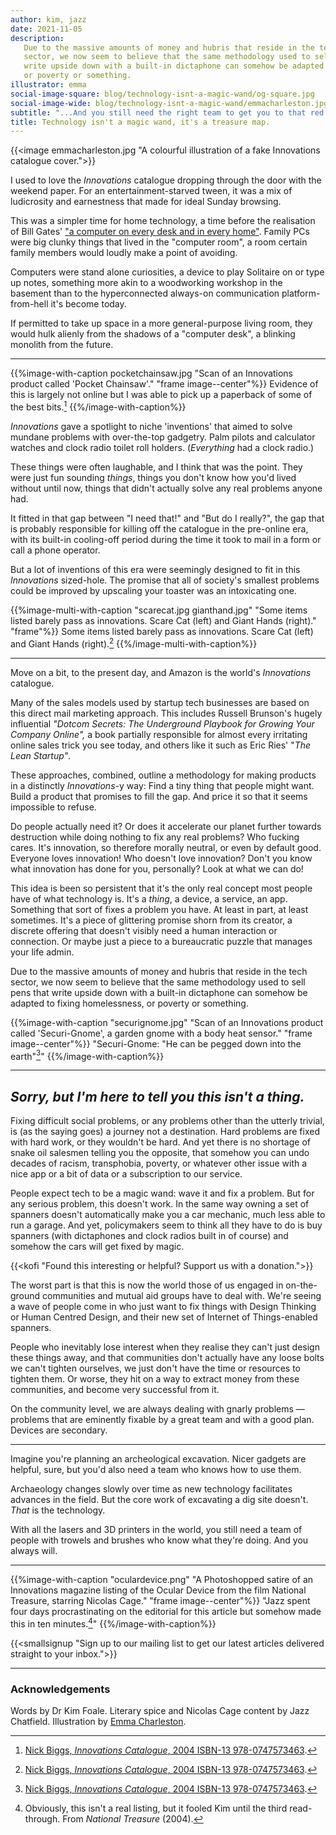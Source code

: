 ```yaml
---
author: kim, jazz
date: 2021-11-05
description:
   Due to the massive amounts of money and hubris that reside in the tech
   sector, we now seem to believe that the same methodology used to sell pens that
   write upside down with a built-in dictaphone can somehow be adapted to fixing homelessness,
   or poverty or something.
illustrator: emma
social-image-square: blog/technology-isnt-a-magic-wand/og-square.jpg
social-image-wide: blog/technology-isnt-a-magic-wand/emmacharleston.jpg
subtitle: "...And you still need the right team to get you to that red X."
title: Technology isn't a magic wand, it's a treasure map.
---
```


{{<image emmacharleston.jpg "A colourful illustration of a fake Innovations catalogue cover.">}}

I used to love the _Innovations_ catalogue dropping through the door with the weekend paper. For an entertainment-starved tween, it was a mix of ludicrosity and earnestness that made for ideal Sunday browsing.

This was a simpler time for home technology, a time before the realisation of Bill Gates' ["a computer on every desk and in every home"](https://www.businessinsider.com/microsoft-ceo-satya-nadella-bothered-by-bill-gates-mission-2017-2?r=US&IR=T). Family PCs were big clunky things that lived in the "computer room", a room certain family members would loudly make a point of avoiding.

Computers were stand alone curiosities, a device to play Solitaire on or type up notes, something more akin to a woodworking workshop in the basement than to the hyperconnected always-on communication platform-from-hell it's become today.

If permitted to take up space in a more general-purpose living room, they would hulk alienly from the shadows of a "computer desk", a blinking monolith from the future.

---

{{%image-with-caption pocketchainsaw.jpg "Scan of an Innovations product called 'Pocket Chainsaw'." "frame image--center"%}}
Evidence of this is largely not online but I was able to pick up a paperback of some of the best bits.[^1] 
{{%/image-with-caption%}}

_Innovations_ gave a spotlight to niche 'inventions' that aimed to solve mundane problems with over-the-top gadgetry. Palm pilots and calculator watches and clock radio toilet roll holders. (_Everything_ had a clock radio.)

These things were often laughable, and I think that was the point. They were just fun sounding _things_, things you don't know how you'd lived without until now, things that didn't actually solve any real problems anyone had.

It fitted in that gap between "I need that!" and "But do I really?", the gap that is probably responsible for killing off the catalogue in the pre-online era, with its built-in cooling-off period during the time it took to mail in a form or call a phone operator.

But a lot of inventions of this era were seemingly designed to fit in this _Innovations_ sized-hole. The promise that all of society's smallest problems could be improved by upscaling your toaster was an intoxicating one.

{{%image-multi-with-caption "scarecat.jpg gianthand.jpg" "Some items listed barely pass as innovations. Scare Cat (left) and Giant Hands (right)." "frame"%}}
Some items listed barely pass as innovations. Scare Cat (left) and Giant Hands (right).[^1] 
{{%/image-multi-with-caption%}}

---

Move on a bit, to the present day, and Amazon is the world's _Innovations_ catalogue.

Many of the sales models used by startup tech businesses are based on this direct mail marketing approach. This includes Russell Brunson's hugely influential _"Dotcom Secrets: The Underground Playbook for Growing Your Company Online",_ a book partially responsible for almost every irritating online sales trick you see today, and others like it such as Eric Ries' "_The Lean Startup"_.

These approaches, combined, outline a methodology for making products in a distinctly _Innovations_-y way: Find a tiny thing that people might want. Build a product that promises to fill the gap. And price it so that it seems impossible to refuse.

Do people actually need it? Or does it accelerate our planet further towards destruction while doing nothing to fix any real problems? Who fucking cares. It's innovation, so therefore morally neutral, or even by default good. Everyone loves innovation! Who doesn't love innovation? Don't you know what innovation has done for you, personally? Look at what we can do!

This idea is been so persistent that it's the only real concept most people have of what technology is. It's a _thing_, a device, a service, an app. Something that sort of fixes a problem you have. At least in part, at least sometimes. It's a piece of glittering promise shorn from its creator, a discrete offering that doesn't visibly need a human interaction or connection. Or maybe just a piece to a bureaucratic puzzle that manages your life admin.

Due to the massive amounts of money and hubris that reside in the tech sector, we now seem to believe that the same methodology used to sell pens that write upside down with a built-in dictaphone can somehow be adapted to fixing homelessness, or poverty or something.

{{%image-with-caption "securignome.jpg" "Scan of an Innovations product called 'Securi-Gnome', a garden gnome with a body heat sensor." "frame image--center"%}}
"Securi-Gnome: \"He can be pegged down into the earth\"[^1]" 
{{%/image-with-caption%}}

---

## _Sorry, but I'm here to tell you this isn't a thing._

Fixing difficult social problems, or any problems other than the utterly trivial, is (as the saying goes) a journey not a destination. Hard problems are fixed with hard work, or they wouldn't be hard. And yet there is no shortage of snake oil salesmen telling you the opposite, that somehow you can undo decades of racism, transphobia, poverty, or whatever other issue with a nice app or a bit of data or a subscription to our service.

People expect tech to be a magic wand: wave it and fix a problem. But for any serious problem, this doesn't work. In the same way owning a set of spanners doesn't automatically make you a car mechanic, much less able to run a garage. And yet, policymakers seem to think all they have to do is buy spanners (with dictaphones and clock radios built in of course) and somehow the cars will get fixed by magic.

{{<kofi "Found this interesting or helpful? Support us with a donation.">}}

The worst part is that this is now the world those of us engaged in on-the-ground communities and mutual aid groups have to deal with. We're seeing a wave of people come in who just want to fix things with Design Thinking or Human Centred Design, and their new set of Internet of Things-enabled spanners.

People who inevitably lose interest when they realise they can't just design these things away, and that communities don't actually have any loose bolts we can't tighten ourselves, we just don't have the time or resources to tighten them. Or worse, they hit on a way to extract money from these communities, and become very successful from it.

On the community level, we are always dealing with gnarly problems — problems that are eminently fixable by a great team and with a good plan. Devices are secondary.

---

Imagine you're planning an archeological excavation. Nicer gadgets are helpful, sure, but you'd also need a team who knows how to use them.

Archaeology changes slowly over time as new technology facilitates advances in the field. But the core work of excavating a dig site doesn't. _That_ is the technology.

With all the lasers and 3D printers in the world, you still need a team of people with trowels and brushes who know what they're doing. And you always will.

---

{{%image-with-caption "oculardevice.png" "A Photoshopped satire of an Innovations magazine listing of the Ocular Device from the film National Treasure, starring Nicolas Cage." "frame image--center"%}}
"Jazz spent four days procrastinating on the editorial for this article but somehow made this in ten minutes.[^2]" 
{{%/image-with-caption%}}

{{<smallsignup "Sign up to our mailing list to get our latest articles delivered straight to your inbox.">}}

---

### Acknowledgements

Words by Dr Kim Foale. Literary spice and Nicolas Cage content by Jazz Chatfield. Illustration by [Emma Charleston](https://www.emmacharleston.co.uk/).

[^1]: [Nick Biggs, _Innovations Catalogue_, 2004 ISBN-13 978-0747573463](https://www.bloomsbury.com/au/innovations-catalogue-9780747573463/).
[^2]: Obviously, this isn't a real listing, but it fooled Kim until the third read-through. From _National Treasure_ (2004).
